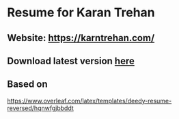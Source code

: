 # Resume for Karan Trehan

## Website: https://karntrehan.com/

## Download latest version [here](https://karntrehan.com/KaranTrehan-Resume.pdf)

## Based on

https://www.overleaf.com/latex/templates/deedy-resume-reversed/hqnwfgjbbddt
